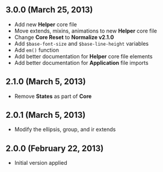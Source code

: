 ## 3.0.0 (March 25, 2013)

- Add new **Helper** core file
- Move extends, mixins, animations to new **Helper** core file
- Change **Core Reset** to **Normalize v2.1.0**
- Add `$base-font-size` and `$base-line-height` variables
- Add `em()` function
- Add better documentation for **Helper** core file elements
- Add better documentation for **Application** file imports

## 2.1.0 (March 5, 2013)

- Remove **States** as part of **Core**

## 2.0.1 (March 5, 2013)

- Modify the ellipsis, group, and ir extends

## 2.0.0 (February 22, 2013)

- Initial version applied
